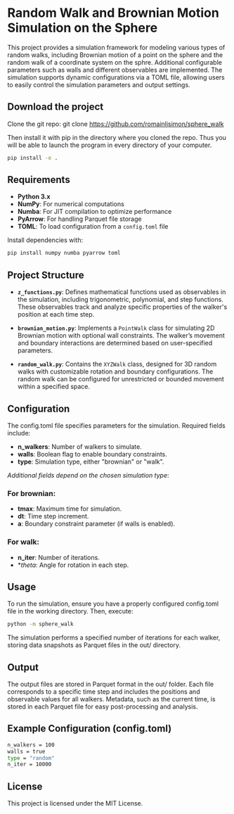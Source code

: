 # Random Walk and Brownian Motion Simulation on the Sphere

This project provides a simulation framework for modeling various types of random walks, including Brownian motion of a point on the sphere and the random walk of a coordinate system on the sphre. Additional configurable parameters such as walls and different observables are implemented. The simulation supports dynamic configurations via a TOML file, allowing users to easily control the simulation parameters and output settings.

## Download the project

Clone the git repo:
git clone https://github.com/romainljsimon/sphere_walk

Then install it with pip in the directory where you cloned the repo. Thus you will be able to launch the program in every directory of your computer.
 ```bash
pip install -e .
```

## Requirements

- **Python 3.x**
- **NumPy**: For numerical computations
- **Numba**: For JIT compilation to optimize performance
- **PyArrow**: For handling Parquet file storage
- **TOML**: To load configuration from a `config.toml` file

Install dependencies with:

```bash
pip install numpy numba pyarrow toml
```

## Project Structure

- **`z_functions.py`**: Defines mathematical functions used as observables in the simulation, including trigonometric, polynomial, and step functions. These observables track and analyze specific properties of the walker's position at each time step.
  
- **`brownian_motion.py`**: Implements a `PointWalk` class for simulating 2D Brownian motion with optional wall constraints. The walker’s movement and boundary interactions are determined based on user-specified parameters.

- **`random_walk.py`**: Contains the `XYZWalk` class, designed for 3D random walks with customizable rotation and boundary configurations. The random walk can be configured for unrestricted or bounded movement within a specified space.


## Configuration

The config.toml file specifies parameters for the simulation. Required fields include:

- **n_walkers**: Number of walkers to simulate.
- **walls**: Boolean flag to enable boundary constraints.
- **type**: Simulation type, either "brownian" or "walk".

*Additional fields depend on the chosen simulation type*:

### For brownian:
- **tmax**: Maximum time for simulation.
- **dt**: Time step increment.
- **a**: Boundary constraint parameter (if walls is enabled).

### For walk:
- **n_iter**: Number of iterations.
- **theta*: Angle for rotation in each step.

## Usage
To run the simulation, ensure you have a properly configured config.toml file in the working directory. Then, execute:

```bash
python -m sphere_walk
```

The simulation performs a specified number of iterations for each walker, storing data snapshots as Parquet files in the out/ directory.

## Output

The output files are stored in Parquet format in the out/ folder. Each file corresponds to a specific time step and includes the positions and observable values for all walkers.
Metadata, such as the current time, is stored in each Parquet file for easy post-processing and analysis.

## Example Configuration (config.toml)

```bash
n_walkers = 100
walls = true
type = "random"
n_iter = 10000
```

## License
This project is licensed under the MIT License.